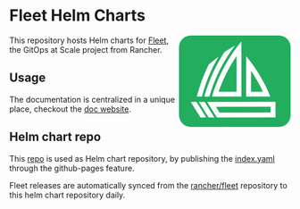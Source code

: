 # Fleet Helm Charts

<img src="./assets/fleet.svg" align="right" width="200" height="50%">

This repository hosts Helm charts for [Fleet], the GitOps at Scale project from Rancher.

[Fleet]: https://github.com/rancher/fleet

## Usage

The documentation is centralized in a unique place, checkout the [doc website].

[doc website]: https://fleet.rancher.io/

## Helm chart repo

This [repo] is used as Helm chart repository, by publishing the [index.yaml] through the github-pages feature.

[repo]: https://github.com/rancher/fleet-helm-charts
[index.yaml]: https://rancher.github.io/fleet-helm-charts/index.yaml

Fleet releases are automatically synced from the [rancher/fleet] repository to this helm chart repository daily.

[rancher/fleet]: https://github.com/rancher/fleet
[sync-fleet-releases]: .github/workflows/sync-fleet-releases.yml
